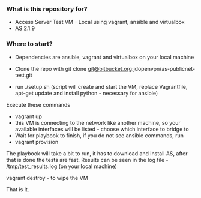 ### What is this repository for? ###

* Access Server Test VM - Local using vagrant, ansible and virtualbox
* AS 2.1.9

### Where to start? ###

* Dependencies are ansible, vagrant and virtualbox on your local machine

* Clone the repo with git clone git@bitbucket.org:jdopenvpn/as-publicnet-test.git
* run ./setup.sh (script will create and start the VM, replace Vagrantfile, apt-get update and install python - necessary for ansible) 

Execute these commands

* vagrant up 
* this VM is connecting to the network like another machine, so your available interfaces will be listed - choose which interface to bridge to
* Wait for playbook to finish, if you do not see ansible commands, run
* vagrant provision

The playbook will take a bit to run, it has to download and install AS, after that is done the tests are fast.  Results can be seen in the log file -
/tmp/test_results.log (on your local machine)

vagrant destroy - to wipe the VM

That is it.